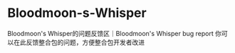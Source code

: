 # Bloodmoon-s-Whisper
Bloodmoon's Whisper的问题反馈区｜Bloodmoon's Whisper bug report
你可以在此反馈整合包的问题，方便整合包开发者改进
